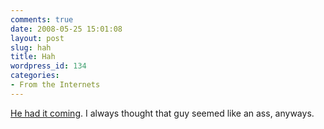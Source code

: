 ```yaml
---
comments: true
date: 2008-05-25 15:01:08
layout: post
slug: hah
title: Hah
wordpress_id: 134
categories:
- From the Internets
---
```


[He had it coming](http://biz.yahoo.com/ap/080522/identity_fraud_flap.html). I always thought that guy seemed like an ass, anyways.

